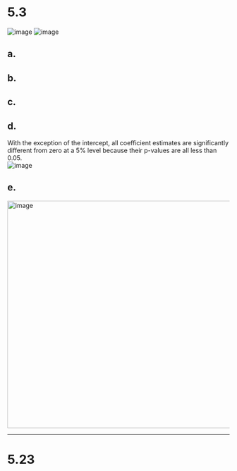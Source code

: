 
# 5.3
![image](https://github.com/user-attachments/assets/691d3294-4b74-41f0-97e6-11d0cda602c9)
![image](https://github.com/user-attachments/assets/0d7a8d11-757b-4495-8f88-bb5b722efda0)
## a.

## b.

## c.

## d.
With the exception of the intercept, all coefficient estimates are significantly different from zero at a 5% level because their p-values are all less than 0.05.   
![image](https://github.com/user-attachments/assets/4bb5ede9-58d5-400e-9ccd-26820ce4a8ec)

## e.
<img width="516" alt="image" src="https://github.com/user-attachments/assets/bd63f2fa-6d22-437f-8de9-37b3e7777b4d" />



------
# 5.23
